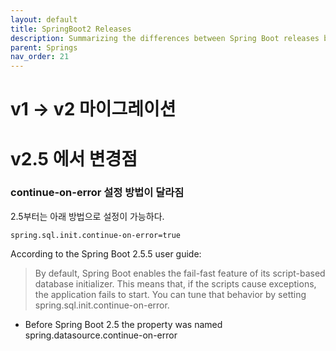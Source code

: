 ```yaml
---
layout: default
title: SpringBoot2 Releases
description: Summarizing the differences between Spring Boot releases by version.
parent: Springs
nav_order: 21
---
```


# v1 -> v2 마이그레이션 



# v2.5 에서 변경점

### continue-on-error 설정 방법이 달라짐
2.5부터는 아래 방법으로 설정이 가능하다.
```
spring.sql.init.continue-on-error=true
```

According to the Spring Boot 2.5.5 user guide:

> By default, Spring Boot enables the fail-fast feature of its script-based database initializer. This means that, if the scripts cause exceptions, the application fails to start. You can tune that behavior by setting spring.sql.init.continue-on-error.

* Before Spring Boot 2.5 the property was named spring.datasource.continue-on-error

